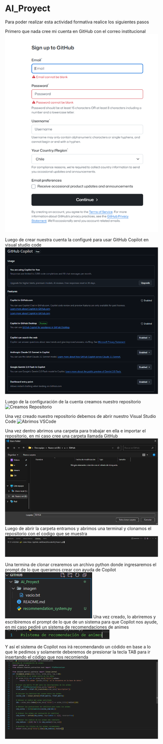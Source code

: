 # AI_Proyect

Para poder realizar esta actividad formativa realice los siguientes pasos

Primero que nada cree mi cuenta en GitHub con el correo institucional
![Creación de cuenta](imagen/creamos_cuenta.png)


Luego de crear nuestra cuenta la configuré para usar GitHub Copilot en visual studio code
![Configuracion de cuenta](imagen/Configuramos_cuenta.png)


Luego de la configuración de la cuenta creamos nuestro repositorio
![Creamos Repositorio](imgen/Crear_repositorio.png)

Una vez creado nuestro repositorio debemos de abrir nuestro Visual Studio Code
![Abrimos VSCode](imgen/Entramos_VisualStudioCode.png)

Una vez dentro abrimos una carpeta para trabajar en ella e importar el repositorio, en mi caso cree una carpeta llamada GitHub
![Abrimos la carpeta](imagen/Abrimos_carpeta.png)
Luego de abrir la carpeta entramos y abrimos una terminal y clonamos el repositorio con el codigo que se muestra
![Clonar repositorio](imagen/Clonamos.png)

Una termina de clonar crearemos un archivo python donde ingresaremos el prompt de lo que queramos crear con ayuda de Copilot
![Creamos archivo Pytho](imagen/creamos.py.png)
Una vez creado, lo abriremos y escribiremos el prompt de lo que de un sistema para que Copilot nos ayude, en mi caso pediré un sistema de recomendaciones de animes
![Creamos el prompt](imagen/prompt.png)

Y así el sistema de Copilot nos irá recomendando un códido en base a lo que le pedimos y solamente deberemos de presionar la tecla TAB para ir insertando el código que nos recomienda
![Creamos código](imagen/creacioncodigo.png)
